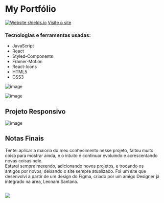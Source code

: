 # My Portfólio
[![Website shields.io](https://img.shields.io/website-up-down-green-red/http/shields.io.svg)](http://shields.io/)
<a target='_blank' href='https://portfolio-delta-three-11.vercel.app/?fbclid=IwAR1phkBrSsr5K7r6vtz6UcwRh1lxLRaeWBoBAd4xhAbyNqWWbVcwbW3cal8'>Visite o site<a/>

### Tecnologias e ferramentas usadas:
* JavaScript  
* React  
* Styled-Components  
* Framer-Motion  
* React-Icons  
* HTML5  
* CSS3    

![image](https://user-images.githubusercontent.com/77819811/184049270-8cf54d01-abd9-44f0-8a65-dca6e6045f9b.png)
  
![image](https://user-images.githubusercontent.com/77819811/184813467-25c5f917-3516-465d-acc9-c8ef93039896.png)

## Projeto Responsivo
![image](https://user-images.githubusercontent.com/77819811/184814701-1037fabf-9f77-4c9e-a0c2-b43d495b7e5f.png)

## Notas Finais

Tentei aplicar a maioria do meu conhecimento nesse projeto, faltou muito coisa para mostrar ainda,
e o intuito é continuar evoluindo e acrescentando novas coisas nele.  
Estarei sempre mexendo, adicionando novos projetos, e trocando os antigos por novos, deixando o site
sempre atualizado.
Foi um site que desenvolvi a partir de um design do Figma, criado por um amigo Designer já integrado na área, Leonam Santana.
  
##
<a href="https://www.linkedin.com/in/mayk-gomes-11b86222b/"><img src="https://img.shields.io/badge/LinkedIn-0077B5?style=for-the-badge&logo=linkedin&logoColor=white"/><a/>
